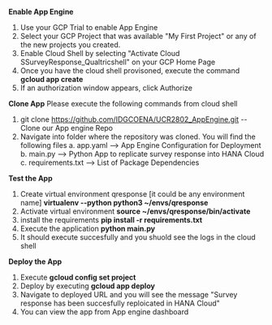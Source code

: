 **Enable App Engine**

1. Use your GCP Trial to enable App Engine
2. Select your GCP Project that was available "My First Project" or any of the new projects you created.
3. Enable Cloud Shell by selecting "Activate Cloud SSurveyResponse_Qualtricshell" on your GCP Home Page
4. Once you have the cloud shell provisoned, execute the command **gcloud app create** 
5. If an authorization window appears, click Authorize


**Clone App**
Please execute the following commands from cloud shell 

1. git clone   https://github.com/IDGCOENA/UCR2802_AppEngine.git  -- Clone our App engine Repo
2. Navigate into folder where the repository was cloned. You will find the following files
        a. app.yaml         -->  App Engine Configuration for Deployment
        b. main.py           --> Python App to replicate survey response into HANA Cloud 
        c. requirements.txt  --> List of Package Dependencies         

**Test the App**
1. Create virtual environment qresponse [it could be any environment name]
   **virtualenv --python python3 \~/envs/qresponse**
2. Activate virtual environment
   **source \~/envs/qresponse/bin/activate**
3. install the requirements 
    **pip install -r requirements.txt**
4. Execute the application
   **python main.py**
5. It should execute succesfully and you shuold see the logs in the cloud shell

**Deploy the App**

1. Execute **gcloud config set project <You GCP project name>**
2. Deploy by executing  **gcloud app deploy**
3. Navigate to deployed URL and you will see the message "Survey response has been succesfully reploicated in HANA Cloud"
4. You can view the app from App engine dashboard
        
      
